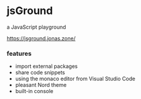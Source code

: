 # jsGround

a JavaScript playground

https://jsground.jonas.zone/

### features
- import external packages 
- share code snippets
- using the monaco editor from Visual Studio Code
- pleasant Nord theme
- built-in console